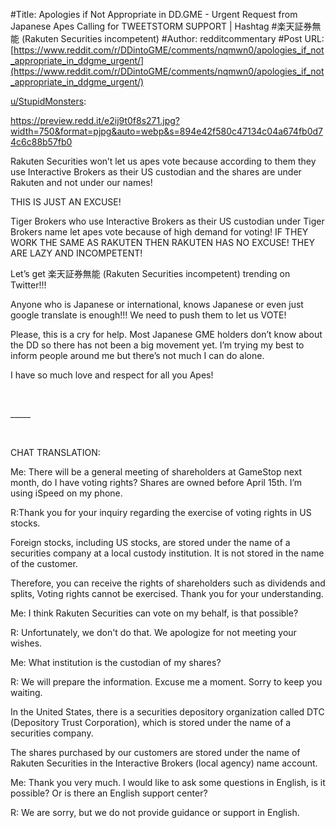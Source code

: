 #Title: Apologies if Not Appropriate in DD.GME - Urgent Request from Japanese Apes Calling for TWEETSTORM SUPPORT | Hashtag #楽天証券無能 (Rakuten Securities incompetent)
#Author: redditcommentary
#Post URL: [https://www.reddit.com/r/DDintoGME/comments/nqmwn0/apologies_if_not_appropriate_in_ddgme_urgent/](https://www.reddit.com/r/DDintoGME/comments/nqmwn0/apologies_if_not_appropriate_in_ddgme_urgent/)


[u/StupidMonsters](https://www.reddit.com/user/StupidMonsters/):

https://preview.redd.it/e2ij9t0f8s271.jpg?width=750&format=pjpg&auto=webp&s=894e42f580c47134c04a674fb0d74c6c88b57fb0

Rakuten Securities won’t let us apes vote because according to them they use Interactive Brokers as their US custodian and the shares are under Rakuten and not under our names!

THIS IS JUST AN EXCUSE!

Tiger Brokers who use Interactive Brokers as their US custodian under Tiger Brokers name let apes vote because of high demand for voting! IF THEY WORK THE SAME AS RAKUTEN THEN RAKUTEN HAS NO EXCUSE! THEY ARE LAZY AND INCOMPETENT!

Let’s get 楽天証券無能 (Rakuten Securities incompetent) trending on Twitter!!!

Anyone who is Japanese or international, knows Japanese or even just google translate is enough!!! We need to push them to let us VOTE!

Please, this is a cry for help. Most Japanese GME holders don’t know about the DD so there has not been a big movement yet. I’m trying my best to inform people around me but there’s not much I can do alone.

I have so much love and respect for all you Apes!

&#x200B;

\_\_\_\_\_

&#x200B;

CHAT TRANSLATION:

Me: There will be a general meeting of shareholders at GameStop next month, do I have voting rights? Shares are owned before April 15th. I’m using iSpeed on my phone.

R:Thank you for your inquiry regarding the exercise of voting rights in US stocks.

Foreign stocks, including US stocks, are stored under the name of a securities company at a local custody institution. It is not stored in the name of the customer.

Therefore, you can receive the rights of shareholders such as dividends and splits, Voting rights cannot be exercised. Thank you for your understanding.

Me: I think Rakuten Securities can vote on my behalf, is that possible?

R: Unfortunately, we don't do that. We apologize for not meeting your wishes.

Me: What institution is the custodian of my shares?

R: We will prepare the information. Excuse me a moment. Sorry to keep you waiting.

In the United States, there is a securities depository organization called DTC (Depository Trust Corporation), which is stored under the name of a securities company.

The shares purchased by our customers are stored under the name of Rakuten Securities in the Interactive Brokers (local agency) name account.

Me: Thank you very much. I would like to ask some questions in English, is it possible? Or is there an English support center?

R: We are sorry, but we do not provide guidance or support in English.
